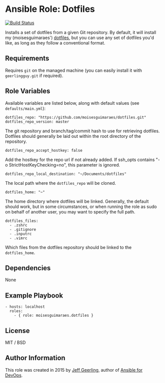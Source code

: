# Ansible Role: Dotfiles

[![Build Status](https://travis-ci.com/moisesguimaraes/ansible-role-dotfiles.svg?branch=master)](https://travis-ci.com/moisesguimaraes/ansible-role-dotfiles)

Installs a set of dotfiles from a given Git repository. By default, it will install my (moisesguimaraes') [dotfiles](https://github.com/moisesguimaraes/dotfiles), but you can use any set of dotfiles you'd like, as long as they follow a conventional format.

## Requirements

Requires `git` on the managed machine (you can easily install it with `geerlingguy.git` if required).

## Role Variables

Available variables are listed below, along with default values (see `defaults/main.yml`):

    dotfiles_repo: "https://github.com/moisesguimaraes/dotfiles.git"
    dotfiles_repo_version: master

The git repository and branch/tag/commit hash to use for retrieving dotfiles. Dotfiles should generally be laid out within the root directory of the repository.

    dotfiles_repo_accept_hostkey: false

Add the hostkey for the repo url if not already added. If ssh_opts contains "-o StrictHostKeyChecking=no", this parameter is ignored.

    dotfiles_repo_local_destination: "~/Documents/dotfiles"

The local path where the `dotfiles_repo` will be cloned.

    dotfiles_home: "~"

The home directory where dotfiles will be linked. Generally, the default should work, but in some circumstances, or when running the role as sudo on behalf of another user, you may want to specify the full path.

    dotfiles_files:
      - .zshrc
      - .gitignore
      - .inputrc
      - .vimrc

Which files from the dotfiles repository should be linked to the `dotfiles_home`.

## Dependencies

None

## Example Playbook

    - hosts: localhost
      roles:
        - { role: moisesguimaraes.dotfiles }

## License

MIT / BSD

## Author Information

This role was created in 2015 by [Jeff Geerling](https://www.jeffgeerling.com/), author of [Ansible for DevOps](https://www.ansiblefordevops.com/).
